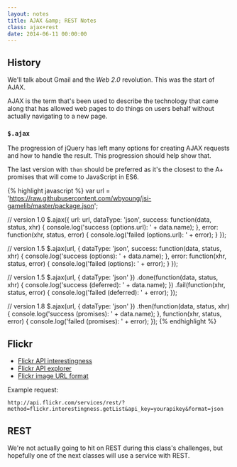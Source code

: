 ```yaml
---
layout: notes
title: AJAX &amp; REST Notes
class: ajax+rest
date: 2014-06-11 00:00:00
---
```


## History

We'll talk about Gmail and the _Web 2.0_ revolution. This was the start of
AJAX.

AJAX is the term that's been used to describe the technology that came along
that has allowed web pages to do things on users behalf without actually
navigating to a new page.


### `$.ajax`

The progression of jQuery has left many options for creating AJAX requests and
how to handle the result. This progression should help show that.

The last version with `then` should be preferred as it's the closest to the A+
promises that will come to JavaScript in ES6.

{% highlight javascript %}
var url = 'https://raw.githubusercontent.com/wbyoung/jsi-gamelib/master/package.json';

// version 1.0
$.ajax({
  url: url,
  dataType: 'json',
  success: function(data, status, xhr) {
    console.log('success (options.url): ' + data.name);
  },
  error: function(xhr, status, error) {
    console.log('failed (options.url): ' + error);
  }
});

// version 1.5
$.ajax(url, {
  dataType: 'json',
  success: function(data, status, xhr) {
    console.log('success (options): ' + data.name);
  },
  error: function(xhr, status, error) {
    console.log('failed (options): ' + error);
  }
});

// version 1.5
$.ajax(url, { dataType: 'json' })
  .done(function(data, status, xhr) {
      console.log('success (deferred): ' + data.name);
  })
  .fail(function(xhr, status, error) {
      console.log('failed (deferred): ' + error);
  });

// version 1.8
$.ajax(url, { dataType: 'json' })
  .then(function(data, status, xhr) {
      console.log('success (promises): ' + data.name);
  }, function(xhr, status, error) {
      console.log('failed (promises): ' + error);
  });
{% endhighlight %}

## Flickr

* [Flickr API interestingness][flickr-api-interestingness]
* [Flickr API explorer][flickr-api-explorer]
* [Flickr image URL format][flickr-api-url]

Example request:

    http://api.flickr.com/services/rest/?method=flickr.interestingness.getList&api_key=yourapikey&format=json


[flickr-api-url]: https://www.flickr.com/services/api/misc.urls.html
[flickr-api-explorer]: https://www.flickr.com/services/api/explore/flickr.interestingness.getList
[flickr-api-interestingness]: https://www.flickr.com/services/api/flickr.interestingness.getList.html

## REST

We're not actually going to hit on REST during this class's challenges, but
hopefully one of the next classes will use a service with REST.
